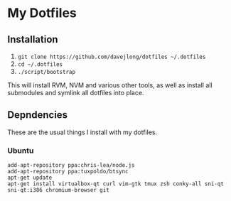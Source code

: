 # My Dotfiles
## Installation
1. `git clone https://github.com/davejlong/dotfiles ~/.dotfiles`
2. `cd ~/.dotfiles`
3. `./script/bootstrap`

This will install RVM, NVM and various other tools, as well as install all submodules and symlink all dotfiles into place.

## Depndencies
These are the usual things I install with my dotfiles.

### Ubuntu

    add-apt-repository ppa:chris-lea/node.js
    add-apt-repository ppa:tuxpoldo/btsync
    apt-get update
    apt-get install virtualbox-qt curl vim-gtk tmux zsh conky-all sni-qt sni-qt:i386 chromium-browser git
